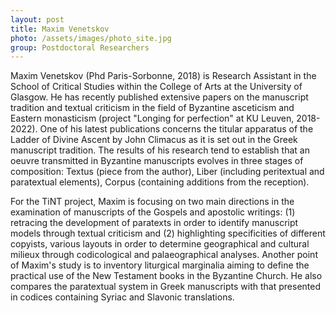 ```yaml
---
layout: post
title: Maxim Venetskov
photo: /assets/images/photo_site.jpg
group: Postdoctoral Researchers
---
```

Maxim Venetskov (Phd Paris-Sorbonne, 2018) is Research Assistant in the School of Critical Studies within the College of Arts at the University of Glasgow. He has recently published extensive papers on the manuscript tradition and textual criticism in the field of Byzantine asceticism and Eastern monasticism (project "Longing for perfection" at KU Leuven, 2018-2022). One of his latest publications concerns the titular apparatus of the Ladder of Divine Ascent by John Climacus as it is set out in the Greek manuscript tradition. The results of his research tend to establish that an oeuvre transmitted in Byzantine manuscripts evolves in three stages of composition: Textus (piece from the author), Liber (including peritextual and paratextual elements), Corpus (containing additions from the reception).

For the TiNT project, Maxim is focusing on two main directions in the examination of manuscripts of the Gospels and apostolic writings: (1) retracing the development of paratexts in order to identify manuscript models through textual criticism and (2) highlighting specificities of different copyists, various layouts in order to determine geographical and cultural milieux through codicological and palaeographical analyses. Another point of Maxim's study is to inventory liturgical marginalia aiming to define the practical use of the New Testament books in the Byzantine Church. He also compares the paratextual system in Greek manuscripts with that presented in codices containing Syriac and Slavonic translations.